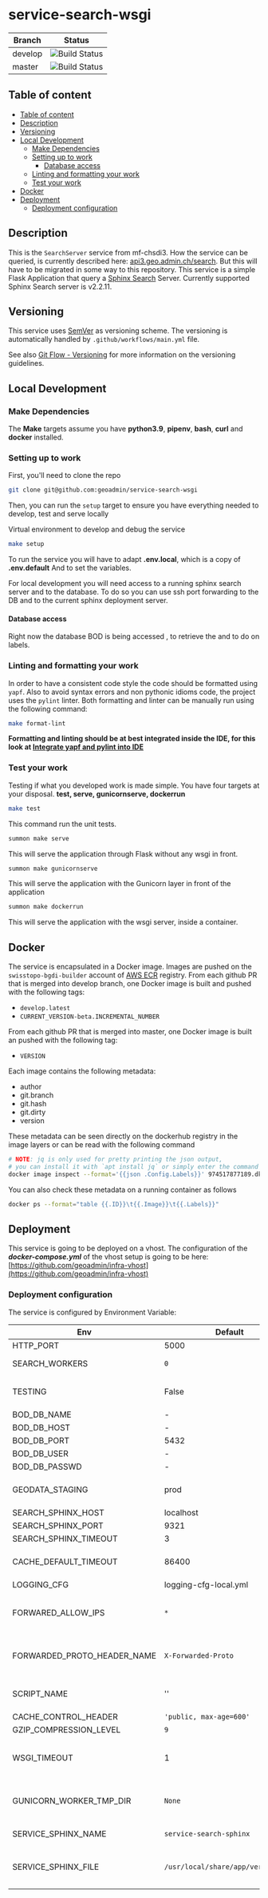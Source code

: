 # service-search-wsgi

| Branch  | Status                                                                                                                                                                                                                                                                                                                      |
| ------- | --------------------------------------------------------------------------------------------------------------------------------------------------------------------------------------------------------------------------------------------------------------------------------------------------------------------------- |
| develop | ![Build Status](https://codebuild.eu-central-1.amazonaws.com/badges?uuid=eyJlbmNyeXB0ZWREYXRhIjoiUDZNMlVLR3d5bUhsTUF3ZEo3RTRPdDFKdS90czR4ZE5vYmNjTXhtK2tzNGlOckNXb29yaE1DNktwVXFJSVpMdExEVWYzZHA5U1drcmdsTE5BU3lJWDBJPSIsIml2UGFyYW1ldGVyU3BlYyI6IjM2YlhQR1ltcEtlTU16WC8iLCJtYXRlcmlhbFNldFNlcmlhbCI6MX0%3D&branch=develop) |
| master  | ![Build Status](https://codebuild.eu-central-1.amazonaws.com/badges?uuid=eyJlbmNyeXB0ZWREYXRhIjoiUDZNMlVLR3d5bUhsTUF3ZEo3RTRPdDFKdS90czR4ZE5vYmNjTXhtK2tzNGlOckNXb29yaE1DNktwVXFJSVpMdExEVWYzZHA5U1drcmdsTE5BU3lJWDBJPSIsIml2UGFyYW1ldGVyU3BlYyI6IjM2YlhQR1ltcEtlTU16WC8iLCJtYXRlcmlhbFNldFNlcmlhbCI6MX0%3D&branch=master)  |

## Table of content

- [Table of content](#table-of-content)
- [Description](#description)
- [Versioning](#versioning)
- [Local Development](#local-development)
  - [Make Dependencies](#make-dependencies)
  - [Setting up to work](#setting-up-to-work)
    - [Database access](#database-access)
  - [Linting and formatting your work](#linting-and-formatting-your-work)
  - [Test your work](#test-your-work)
- [Docker](#docker)
- [Deployment](#deployment)
  - [Deployment configuration](#deployment-configuration)

## Description

This is the `SearchServer` service from mf-chsdi3. How the service can be queried, is currently described here:
[api3.geo.admin.ch/search](https://api3.geo.admin.ch/services/sdiservices.html#search). But this will have to be migrated in some way to this repository. This service is a simple Flask Application that query a [Sphinx Search](http://sphinxsearch.com/docs/current.html) Server. Currently supported Sphinx Search server is v2.2.11.

## Versioning

This service uses [SemVer](https://semver.org/) as versioning scheme. The versioning is automatically handled by `.github/workflows/main.yml` file.

See also [Git Flow - Versioning](https://github.com/geoadmin/doc-guidelines/blob/master/GIT_FLOW.md#versioning) for more information on the versioning guidelines.

## Local Development

### Make Dependencies

The **Make** targets assume you have **python3.9**, **pipenv**, **bash**, **curl** and **docker** installed.

### Setting up to work

First, you'll need to clone the repo

```bash
git clone git@github.com:geoadmin/service-search-wsgi
```

Then, you can run the `setup` target to ensure you have everything needed to develop, test and serve locally

Virtual environment to develop and debug the service

```bash
make setup
```

To run the service you will have to adapt **.env.local**, which is a copy of **.env.default** And to set the variables.

For local development you will need access to a running sphinx search server and to the database. To do so you can use 
ssh port forwarding to the DB and to the current sphinx deployment server.

#### Database access

Right now the database BOD is being accessed , to retrieve the <topics> and to do <translations> on labels.

### Linting and formatting your work

In order to have a consistent code style the code should be formatted using `yapf`. Also to avoid syntax errors and non
pythonic idioms code, the project uses the `pylint` linter. Both formatting and linter can be manually run using the
following command:

```bash
make format-lint
```

**Formatting and linting should be at best integrated inside the IDE, for this look at
[Integrate yapf and pylint into IDE](https://github.com/geoadmin/doc-guidelines/blob/master/PYTHON.md#yapf-and-pylint-ide-integration)**

### Test your work

Testing if what you developed work is made simple. You have four targets at your disposal. **test, serve, gunicornserve, dockerrun**

```bash
make test
```

This command run the unit tests.

```bash
summon make serve
```

This will serve the application through Flask without any wsgi in front.

```bash
summon make gunicornserve
```

This will serve the application with the Gunicorn layer in front of the application

```bash
summon make dockerrun
```

This will serve the application with the wsgi server, inside a container.

## Docker

The service is encapsulated in a Docker image. Images are pushed on the `swisstopo-bgdi-builder` account of [AWS ECR](https://eu-central-1.console.aws.amazon.com/ecr/repositories?region=eu-central-1) registry. From each github PR that is merged into develop branch, one Docker image is built and pushed with the following tags:

- `develop.latest`
- `CURRENT_VERSION-beta.INCREMENTAL_NUMBER`

From each github PR that is merged into master, one Docker image is built an pushed with the following tag:

- `VERSION`

Each image contains the following metadata:

- author
- git.branch
- git.hash
- git.dirty
- version

These metadata can be seen directly on the dockerhub registry in the image layers or can be read with the following command

```bash
# NOTE: jq is only used for pretty printing the json output,
# you can install it with `apt install jq` or simply enter the command without it
docker image inspect --format='{{json .Config.Labels}}' 974517877189.dkr.ecr.eu-central-1.amazonaws.com/service-search-wsgi:develop.latest | jq
```

You can also check these metadata on a running container as follows

```bash
docker ps --format="table {{.ID}}\t{{.Image}}\t{{.Labels}}"
```

## Deployment

This service is going to be deployed on a vhost. The configuration of the ***docker-compose.yml*** of the vhost setup is going to be here:
[https://github.com/geoadmin/infra-vhost](https://github.com/geoadmin/infra-vhost)

### Deployment configuration

The service is configured by Environment Variable:

| Env                         | Default                             | Description                                                                                                                                                                                                           |
| --------------------------- | ------------------------------------| --------------------------------------------------------------------------------------------------------------------------------------------------------------------------------------------------------------------- |
| HTTP_PORT                   | 5000                                | The port on which the service can be queried.                                                                                                                                                                         |
| SEARCH_WORKERS              | `0`                                 | Number of workers. `0` or negative value means that the number of worker are computed from the number of cpu                                                                                                          |
| TESTING                     | False                               | When TESTING=True, the application does not need a db connection to retrieve a list of topics. A list with the topics used in the tests is being set.                                                                 |
| BOD_DB_NAME                 | -                                   | Depending on the staging level usually                                                                                                                                                                                |
| BOD_DB_HOST                 | -                                   | The db host.                                                                                                                                                                                                          |
| BOD_DB_PORT                 | 5432                                | The db port                                                                                                                                                                                                           |
| BOD_DB_USER                 | -                                   | The read-only db user                                                                                                                                                                                                 |
| BOD_DB_PASSWD               | -                                   | The db password.                                                                                                                                                                                                      |
| GEODATA_STAGING             | prod                                | In the database bod, a dataset itself has the attribute staging. This staging (dev, int and prod) is being filtered when querying the indexes.                                                                        |
| SEARCH_SPHINX_HOST          | localhost                           | The host for sphinx search server.                                                                                                                                                                                    |
| SEARCH_SPHINX_PORT          | 9321                                | The port for sphinx search server.                                                                                                                                                                                    |
| SEARCH_SPHINX_TIMEOUT       | 3                                   | Sphinx server timeout                                                                                                                                                                                                 |
| CACHE_DEFAULT_TIMEOUT       | 86400                               | The time in seconds in which the db queries for `topics` and `translations` will be cached. Default 24 hours, as changing rarely.                                                                                     |
| LOGGING_CFG                 | logging-cfg-local.yml               | Logging configuration file                                                                                                                                                                                            |
| FORWARED_ALLOW_IPS          | `*`                                 | Sets the gunicorn `forwarded_allow_ips` (see https://docs.gunicorn.org/en/stable/settings.html#forwarded-allow-ips). This is required in order to `secure_scheme_headers` to works.                                   |
| FORWARDED_PROTO_HEADER_NAME | `X-Forwarded-Proto`                 | Sets gunicorn `secure_scheme_headers` parameter to `{FORWARDED_PROTO_HEADER_NAME: 'https'}`, see https://docs.gunicorn.org/en/stable/settings.html#secure-scheme-headers.                                             |
| SCRIPT_NAME                 | ''                                  | The script name. This will be used once, when we have an idea about how to query search-wsgi later on. F.ex. `/api/search/` f.ex. used by gunicorn (wsgi-server).                                                     |
| CACHE_CONTROL_HEADER        | `'public, max-age=600'`             | Cache-Control header value for the search endpoint                                                                                                                                                                    |
| GZIP_COMPRESSION_LEVEL      | `9`                                 | GZIP compression level                                                                                                                                                                                                |
| WSGI_TIMEOUT                | 1                                   | WSGI timeout, note the final timout used is `SEARCH_SPHINX_TIMEOUT + WSGI_TIMEOUT`, so `WSGI_TIMEOUT` should the maximum amount of time that the WSGI app should have to handle the data received from sphinx server. |
| GUNICORN_WORKER_TMP_DIR     | `None`                              | This should be set to an tmpfs file system for better performance. See https://docs.gunicorn.org/en/stable/settings.html#worker-tmp-dir.                                                                              |
| SERVICE_SPHINX_NAME         | `service-search-sphinx`             | Sets the service name of service-search-sphinx in the `/info` endpoint                                                                                                                                                |
| SERVICE_SPHINX_FILE         | `/usr/local/share/app/version.txt`  | Sets the path of the file with the version metadata from service-search-sphinx, this file has to be mounted from the service-search-sphinx container and will expose the version in `/info` endpoint                  |
